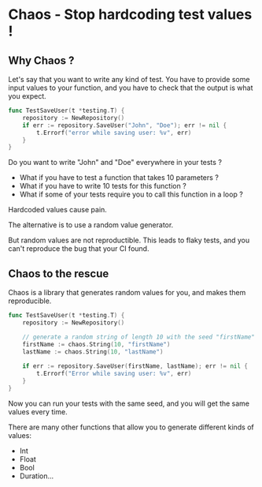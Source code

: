 # Chaos - Stop hardcoding test values !

## Why Chaos ?

Let's say that you want to write any kind of test.
You have to provide some input values to your function, and you have to check that the output is what you expect.

```go 
func TestSaveUser(t *testing.T) {
    repository := NewRepository()
    if err := repository.SaveUser("John", "Doe"); err != nil {
        t.Errorf("error while saving user: %v", err)
    }
}
```

Do you want to write "John" and "Doe" everywhere in your tests ?

- What if you have to test a function that takes 10 parameters ?
- What if you have to write 10 tests for this function ?
- What if some of your tests require you to call this function in a loop ?

Hardcoded values cause pain.

The alternative is to use a random value generator.

But random values are not reproductible.
This leads to flaky tests, and you can't reproduce the bug that your CI found.

## Chaos to the rescue

Chaos is a library that generates random values for you, and makes them reproducible.

```go
func TestSaveUser(t *testing.T) {
    repository := NewRepository()

	// generate a random string of length 10 with the seed "firstName"
    firstName := chaos.String(10, "firstName") 
    lastName := chaos.String(10, "lastName")
	
    if err := repository.SaveUser(firstName, lastName); err != nil {
        t.Errorf("Error while saving user: %v", err)
    }
}
```

Now you can run your tests with the same seed, and you will get the same values every time.

There are many other functions that allow you to generate different kinds of values: 
- Int
- Float
- Bool
- Duration...